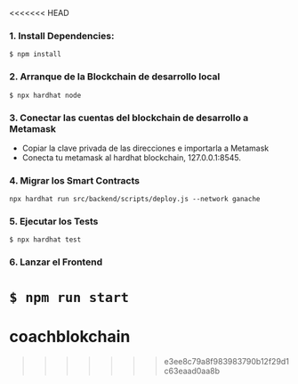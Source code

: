 <<<<<<< HEAD
### 1. Install Dependencies:
`$ npm install`
### 2. Arranque de la Blockchain de desarrollo local
`$ npx hardhat node`

### 3. Conectar las cuentas del blockchain de desarrollo a Metamask
- Copiar la clave privada de las direcciones e importarla a Metamask
- Conecta tu metamask al hardhat blockchain, 127.0.0.1:8545.

### 4. Migrar los Smart Contracts
`npx hardhat run src/backend/scripts/deploy.js --network ganache`

### 5. Ejecutar los Tests
`$ npx hardhat test`

### 6. Lanzar el Frontend
`$ npm run start`
=======
# coachblokchain
>>>>>>> e3ee8c79a8f983983790b12f29d1c63eaad0aa8b
